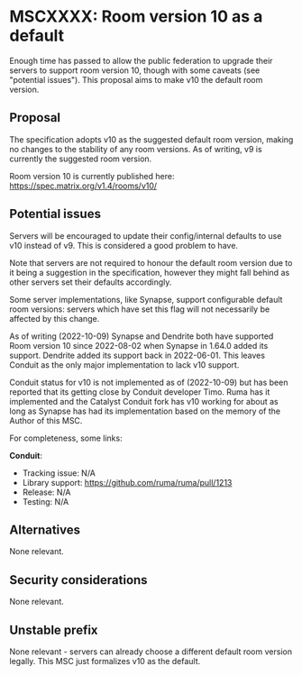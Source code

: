 # MSCXXXX: Room version 10 as a default

Enough time has passed to allow the public federation to upgrade their servers to support room
version 10, though with some caveats (see "potential issues"). This proposal aims to make v10 the
default room version.

## Proposal

The specification adopts v10 as the suggested default room version, making no changes to the stability
of any room versions. As of writing, v9 is currently the suggested room version.

Room version 10 is currently published here: https://spec.matrix.org/v1.4/rooms/v10/

## Potential issues

Servers will be encouraged to update their config/internal defaults to use v10 instead of v9. This
is considered a good problem to have.

Note that servers are not required to honour the default room version due to it being a suggestion
in the specification, however they might fall behind as other servers set their defaults accordingly.

Some server implementations, like Synapse, support configurable default room versions: servers which
have set this flag will not necessarily be affected by this change.

As of writing (2022-10-09) Synapse and Dendrite both have supported Room version 10 since 2022-08-02
when Synapse in 1.64.0 added its support. Dendrite added its support back in 2022-06-01. This leaves
Conduit as the only major implementation to lack v10 support. 

Conduit status for v10 is not implemented as of (2022-10-09) but has been reported that its getting close
by Conduit developer Timo. Ruma has it implemented and the Catalyst Conduit fork has v10 working for about
as long as Synapse has had its implementation based on the memory of the Author of this MSC.

For completeness, some links:

**Conduit**:

* Tracking issue: N/A
* Library support: https://github.com/ruma/ruma/pull/1213
* Release: N/A
* Testing: N/A

## Alternatives

None relevant.

## Security considerations

None relevant.

## Unstable prefix

None relevant - servers can already choose a different default room version legally. This MSC
just formalizes v10 as the default.